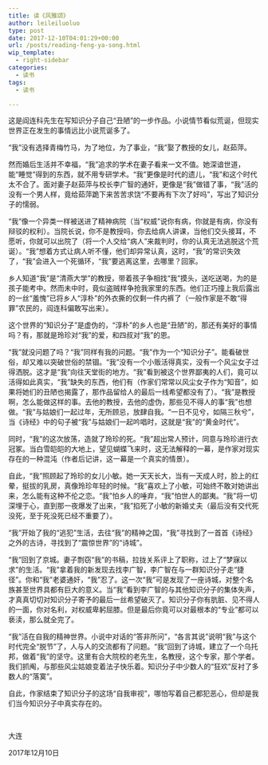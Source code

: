 ```yaml
---
title: 读《风雅颂》
author: leileiluoluo
type: post
date: 2017-12-10T04:01:29+00:00
url: /posts/reading-feng-ya-song.html
wip_template:
  - right-sidebar
categories:
  - 读书
tags:
  - 读书

---
```

这是阎连科先生在写知识分子自己“丑陋”的一步作品。小说情节看似荒诞，但现实世界正在发生的事情远比小说荒诞多了。

“我”没有选择青梅竹马，为了地位，为了事业，“我”娶了教授的女儿，赵茹萍。

然而婚后生活并不幸福，“我”追求的学术在妻子看来一文不值。她深谙世道，能“睡觉”得到的东西，就不用专研学术。“我”更像是时代的遗儿，“我”和这个时代太不合了。面对妻子赵茹萍与校长李广智的通奸，更像是“我”做错了事，“我”活的没有一个男人样，竟给茹萍跪下来苦苦求饶“不要再有下次了好吗”，写出了知识分子的懦弱。

“我”像一个异类一样被送进了精神病院（当“权威”说你有病，你就是有病，你没有辩驳的权利）。当院长说，你不是教授吗，你去给病人讲课，当他们交头接耳，不愿听，你就可以出院了（将一个人交给“病人”来裁判时，你的认真无法逃脱这个荒诞）。“我”想着方式让病人听不懂，他们却异常认真，这时，“我”的常识失效了，“我”会进入一个死循环，“我”要逃离这里，去哪里？回家。

乡人知道“我”是“清燕大学”的教授，带着孩子争相找“我”摸头，送吃送喝，为的是孩子能考中。然而未中时，竟似盗贼样争抢我家里的东西。他们正巧撞上我后露出的一丝“羞愧”已将乡人“淳朴”的外衣撕的仅剩一件内裤了（一般作家是不敢“得罪”农民的，阎连科偏敢写出来）。

这个世界的“知识分子”是虚伪的，“淳朴”的乡人也是“丑陋”的，那还有美好的事情吗？有，那就是玲珍对“我”的爱，和四叔对“我”的恩。

“我”就没问题了吗？“我”同样有我的问题。“我”作为一个“知识分子”。能看破世俗，却又难以突破世俗的禁锢。“我”没有一个小贩活得真实，没有一个风尘女子过得洒脱。这才是“我”向往天堂街的地方。“我”看到被这个世界鄙夷的人们，竟可以活得如此真实，“我”缺失的东西，他们有（作家们常常以风尘女子作为“知音”，如果将她们的丑陋也揭露了，那作品留给人的最后一线希望都没有了）。“我”是教授啊，怎么能做这样的事。去他的教授，去他的虚伪，那些见不得人的事“我”也想做。“我”与姑娘们一起过年，无所顾忌，放肆自我。“一日不见兮，如隔三秋兮”，当《诗经》中的句子被“我”与姑娘们一起吟唱时，这就是“我”的“黄金时代”。

同时，“我”的这次放荡，造就了玲珍的死。“我”超出常人预计，同意与玲珍进行衣冠冢。当白雪皑皑的大地上，望见蝴蝶飞来时，这无法解释的一幕，是作家对现实存在的一种混沌（作者后记讲，这一幕是一个真实的情景）。

自此，“我”照顾起了玲珍的女儿小敏。她一天天长大，当有一天成人时，脸上的红晕，挺拔的乳房，真像玲珍年轻的时候。“我”喜欢上了小敏，可始终不敢对她讲出来，怎么能有这种不伦之恋。“我”怕乡人的唾弃，“我”怕世人的鄙夷。“我”将一切深埋于心，直到那一夜爆发了出来，“我”掐死了小敏的新婚丈夫（最后没有交代死没死，至于死没死已经不重要了）。

“我”开始了我的“逃犯”生活，去往“我”的精神之国，“我”寻找到了一首首《诗经》之外的古诗，寻找到了“震惊世界”的“诗城”。

“我”回到了京城。妻子剽窃“我”的书稿，拉拢关系评上了职称，过上了“梦寐以求”的生活。“我”拿着我的新发现去找李广智，李广智在与一群知识分子走“捷径”。你和“我”老婆通奸，“我”忍了。这一次“我”可是发现了一座诗城，对整个名族甚至世界具都有巨大的意义。当“我”看到李广智的与其他知识分子的集体失声，才真真切切对知识分子寄予的最后一丝希望破灭了。知识分子你有肮脏、见不得人的一面，你对名利，对权威卑躬屈膝。但是最后你竟可以对最根本的“专业”都可以亵渎，那么就全完了。

“我”活在自我的精神世界。小说中对话的“答非所问”，“各言其说”说明“我”与这个时代完全“脱节”了，人与人的交流都有了问题。“我”回到了诗城，建立了一个乌托邦，做着“我”的坚守。这里有合大院校的老先生，名教授，这个专家，那个学者。我们抓阄，与那些风尘姑娘变着法子快乐着。知识分子中少数人的“狂欢”反衬了多数人的“落寞”。

自此，作家结束了知识分子的这场“自我审视”，哪怕写着自己都犯恶心，但却是我们当今知识分子中真实存在的。

&nbsp;
  
大连
  
2017年12月10日